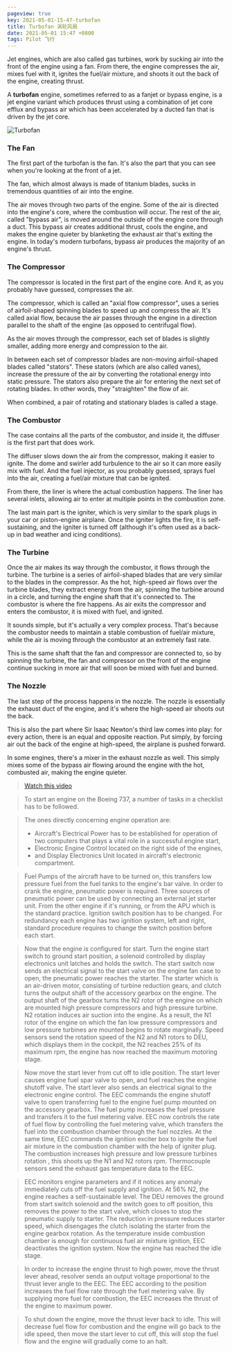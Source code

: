 ```yaml
---
pageview: true
key: 2021-05-01-15-47-turbofan
title: Turbofan 涡轮风扇
date: 2021-05-01 15:47 +0800
tags: Pilot 飞行
---
```


Jet engines, which are also called gas turbines, work by sucking air into the front of the engine using a fan. From there, the engine compresses the air, mixes fuel with it, ignites the fuel/air mixture, and shoots it out the back of the engine, creating thrust.

A **turbofan** engine, sometimes referred to as a fanjet or bypass engine, is a jet engine variant which produces thrust using a combination of jet core efflux and bypass air which has been accelerated by a ducted fan that is driven by the jet core.

![Turbofan](https://tenetai.com/iclass/turbofan.jpg)

### The Fan

The first part of the turbofan is the fan. It's also the part that you can see when you're looking at the front of a jet.

The fan, which almost always is made of titanium blades, sucks in tremendous quantities of air into the engine.

The air moves through two parts of the engine. Some of the air is directed into the engine's core, where the combustion will occur. The rest of the air, called "bypass air", is moved around the outside of the engine core through a duct. This bypass air creates additional thrust, cools the engine, and makes the engine quieter by blanketing the exhaust air that's exiting the engine. In today's modern turbofans, bypass air produces the majority of an engine's thrust.

### The Compressor

The compressor is located in the first part of the engine core. And it, as you probably have guessed, compresses the air.

The compressor, which is called an "axial flow compressor", uses a series of airfoil-shaped spinning blades to speed up and compress the air. It's called axial flow, because the air passes through the engine in a direction parallel to the shaft of the engine (as opposed to centrifugal flow).

As the air moves through the compressor, each set of blades is slightly smaller, adding more energy and compression to the air.

In between each set of compressor blades are non-moving airfoil-shaped blades called "stators". These stators (which are also called vanes), increase the pressure of the air by converting the rotational energy into static pressure. The stators also prepare the air for entering the next set of rotating blades. In other words, they "straighten" the flow of air.

When combined, a pair of rotating and stationary blades is called a stage.

### The Combustor

The case contains all the parts of the combustor, and inside it, the diffuser is the first part that does work.

The diffuser slows down the air from the compressor, making it easier to ignite. The dome and swirler add turbulence to the air so it can more easily mix with fuel. And the fuel injector, as you probably guessed, sprays fuel into the air, creating a fuel/air mixture that can be ignited.

From there, the liner is where the actual combustion happens. The liner has several inlets, allowing air to enter at multiple points in the combustion zone.

The last main part is the igniter, which is very similar to the spark plugs in your car or piston-engine airplane. Once the igniter lights the fire, it is self-sustaining, and the igniter is turned off (although it's often used as a back-up in bad weather and icing conditions).

### The Turbine

Once the air makes its way through the combustor, it flows through the turbine. The turbine is a series of airfoil-shaped blades that are very similar to the blades in the compressor. As the hot, high-speed air flows over the turbine blades, they extract energy from the air, spinning the turbine around in a circle, and turning the engine shaft that it's connected to.
The combustor is where the fire happens. As air exits the compressor and enters the combustor, it is mixed with fuel, and ignited.

It sounds simple, but it's actually a very complex process. That's because the combustor needs to maintain a stable combustion of fuel/air mixture, while the air is moving through the combustor at an extremely fast rate.

This is the same shaft that the fan and compressor are connected to, so by spinning the turbine, the fan and compressor on the front of the engine continue sucking in more air that will soon be mixed with fuel and burned.

### The Nozzle

The last step of the process happens in the nozzle. The nozzle is essentially the exhaust duct of the engine, and it's where the high-speed air shoots out the back.

This is also the part where Sir Isaac Newton's third law comes into play: for every action, there is an equal and opposite reaction. Put simply, by forcing air out the back of the engine at high-speed, the airplane is pushed forward.

In some engines, there's a mixer in the exhaust nozzle as well. This simply mixes some of the bypass air flowing around the engine with the hot, combusted air, making the engine quieter.

> [Watch this video](https://www.youtube.com/watch?v=0OgEbs3ovOw)

> To start an engine on the Boeing 737, a number of tasks in a checklist has to be followed.

> The ones directly concerning engine operation are:
> - Aircraft's Electrical Power has to be established for operation of two computers that plays a vital role in a successful engine start,
> - Electronic Engine Control located on the right side of the engines,
> - and Display Electronics Unit located in aircraft's electronic compartment.

> Fuel Pumps of the aircraft have to be turned on, this transfers low pressure fuel from the fuel tanks to the engine's bar valve. In order to crank the engine, pneumatic power is required. Three sources of pneumatic power can be used by connecting an external jet starter unit. From the other engine if it's running, or from the APU which is the standard practice.
> Ignition switch position has to be changed. For redundancy each engine has two ignition system, left and right, standard procedure requires to change the switch position before each start.

> Now that the engine is configured for start. Turn the engine start switch to ground start position, a solenoid controlled by display electronics unit latches and holds the switch. The start switch now sends an electrical signal to the start valve on the engine fan case to open, the pneumatic power reaches the starter.
> The starter which is an air-driven motor, consisting of turbine reduction gears, and clutch turns the output shaft of the accessory gearbox on the engine. The output shaft of the gearbox turns the N2 rotor of the engine on which are mounted high pressure compressors and high pressure turbine.
> N2 rotation induces air suction into the engine. As a result, the N1 rotor of the engine on which the fan low pressure compressors and low pressure turbines are mounted begins to rotate marginally.
> Speed sensors send the rotation speed of the N2 and N1 rotors to DEU,  which displays them in the cockpit, the N2 reaches 25% of its maximum rpm, the engine has now reached the maximum motoring stage.

> Now move the start lever from cut off to idle position. The start lever causes engine fuel spar valve to open, and fuel reaches the engine shutoff valve. The start lever also sends an electrical signal to the electronic engine control.
> The EEC commands the engine shutoff valve to open transferring fuel to the engine fuel pump mounted on the accessory gearbox. The fuel pump increases the fuel pressure and transfers it to the fuel metering valve.
> EEC now controls the rate of fuel flow by controlling the fuel metering valve, which transfers the fuel into the combustion chamber through the fuel nozzles. At the same time, EEC commands the ignition exciter box to ignite the fuel air mixture in the combustion chamber with the help of igniter plug.
> The combustion increases high pressure and low pressure turbines rotation , this shoots up the N1 and N2 rotors rpm. Thermocouple sensors send the exhaust gas temperature data to the EEC.

> EEC monitors engine parameters and if it notices any anomaly immediately cuts off the fuel supply and ignition. At 56% N2, the engine reaches a self-sustainable level. The DEU removes the ground from start switch solenoid and the switch goes to off position, this removes the power to the start valve, which closes to stop the pneumatic supply to starter.
> The reduction in pressure reduces starter speed, which disengages the clutch isolating the starter from the engine gearbox rotation. As the temperature inside combustion chamber is enough for continuous fuel air mixture ignition, EEC deactivates the ignition system. Now the engine has reached the idle stage.

> In order to increase the engine thrust to high power, move the thrust lever ahead, resolver sends an output voltage proportional to the thrust lever angle to the EEC.
> The EEC according to the position increases the fuel flow rate through the fuel metering valve. By supplying more fuel for combustion, the EEC increases the thrust of the engine to maximum power.

> To shut down the engine, move the thrust lever back to idle. This will decrease fuel flow for combustion and the engine will go back to the idle speed, then move the start lever to cut off, this will stop the fuel flow and the engine will gradually come to an halt.

<!--more-->
